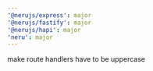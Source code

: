 ```yaml
---
'@nerujs/express': major
'@nerujs/fastify': major
'@nerujs/hapi': major
'neru': major
---
```


make route handlers have to be uppercase
